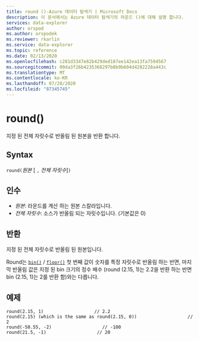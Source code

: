 ```yaml
---
title: round ()-Azure 데이터 탐색기 | Microsoft Docs
description: 이 문서에서는 Azure 데이터 탐색기의 라운드 ()에 대해 설명 합니다.
services: data-explorer
author: orspod
ms.author: orspodek
ms.reviewer: rkarlin
ms.service: data-explorer
ms.topic: reference
ms.date: 02/13/2020
ms.openlocfilehash: c281d3347e82b429ded187ee142ea13fa7594567
ms.sourcegitcommit: 09da3f26b4235368297b8b9b604d4282228a443c
ms.translationtype: MT
ms.contentlocale: ko-KR
ms.lasthandoff: 07/28/2020
ms.locfileid: "87345745"
---
```

# <a name="round"></a>round()

지정 된 전체 자릿수로 반올림 된 원본을 반환 합니다.

## <a name="syntax"></a>Syntax

`round(`*원본* [ `,` *전체 자릿수*]`)`

## <a name="arguments"></a>인수

* *원본*: 라운드를 계산 하는 원본 스칼라입니다.
* *전체 자릿수*: 소스가 반올림 되는 자릿수입니다. (기본값은 0)

## <a name="returns"></a>반환

지정 된 전체 자릿수로 반올림 된 원본입니다.

Round는 [`bin()`](binfunction.md) / [`floor()`](floorfunction.md) 첫 번째 값이 숫자를 특정 자릿수로 반올림 하는 반면, 마지막 반올림 값은 지정 된 bin 크기의 정수 배수 (round (2.15, 1)는 2.2을 반환 하는 반면 bin (2.15, 1)는 2를 반환 함)와는 다릅니다.
 

## <a name="examples"></a>예제

```kusto
round(2.15, 1)                   // 2.2
round(2.15) (which is the same as round(2.15, 0))                   // 2
round(-50.55, -2)                   // -100
round(21.5, -1)                   // 20
```
